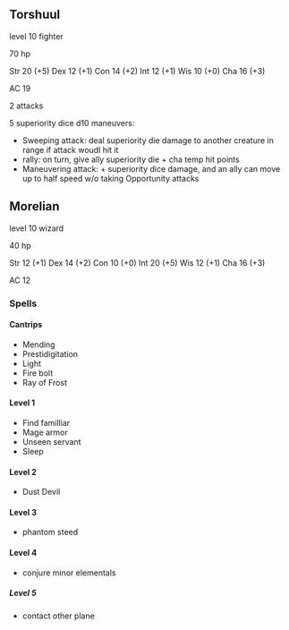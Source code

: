 ## Torshuul

level 10 fighter

70 hp

Str 20 (+5)
Dex 12 (+1)
Con 14 (+2)
Int 12 (+1)
Wis 10 (+0)
Cha 16 (+3)

AC 19

2 attacks

5 superiority dice d10
maneuvers:
* Sweeping attack: deal superiority die damage to another creature in range if attack woudl hit it
* rally: on turn, give ally superiority die + cha temp hit points
* Maneuvering attack: + superiority dice damage, and an ally can move up to half speed w/o taking Opportunity attacks

## Morelian

level 10 wizard

40 hp

Str 12 (+1)
Dex 14 (+2)
Con 10 (+0)
Int 20 (+5)
Wis 12 (+1)
Cha 16 (+3)

AC 12

### Spells

#### Cantrips
* Mending
* Prestidigitation
* Light
* Fire bolt
* Ray of Frost

#### Level 1
* Find familliar
* Mage armor
* Unseen servant
* Sleep

#### Level 2
* Dust Devil

#### Level 3
* phantom steed


#### Level 4
* conjure minor elementals

##### Level 5
* contact other plane